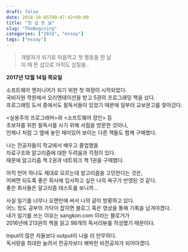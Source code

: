 ```yaml
---
draft: false
date: 2018-10-05T00:47:42+09:00
title: "첫 삽 뜬 날"
slug: "TheBegining"
categories: ["2018", "essay"]
tags: ["essay"]
---
```

>개발자가 되기로 마음먹고 첫 행동을 한 날  
>이 때 뜬 삽으로 아직도 삽질을..  


**2017년 12월 14일 목요일**

소프트웨어 엔지니어가 되기 위한 첫 여정이 시작되었다.  
국비지원 학원에서 오리엔테이션을 받고 5권의 프로그래밍 책을 샀다.  
프로그래밍 도서 중에서도 필독서들이 있었기 때문에 일부러 교보문고를 찾아갔다.  

<실용주의 프로그래머>와 <소프트웨어 장인> 등  
초보자를 위한 필독서를 사기 위해 서점을 방문한 것이나,  
언제나 처럼 그 옆에 놓인 재미있어 보이는 다른 책들도 함께 구매했다.  

나는 전공자들이 학교에서 배우고 졸업했을  
자료구조와 알고리즘에 대한 두려움과 걱정이 있다.  
때문에 알고리즘 책 2권과 네트워크 책 1권을 구매했다.  

아직 언어 하나도 제대로 모르는데 알고리즘을 고민한다는 것은,  
어쩌면 되도록 좋은 회사에 입사하고 싶은 나의 욕구가 반영된 것 같다.  
좋은 회사들은 알고리즘 테스트를 보니까…  

사실 일기를 너무나 오랜만에 써서 나의 글이 방황하고 있다.  
어느 정도 공부의 가닥이 잡히면 블로그 혹은 영상을 통해 기록을 남겨야겠다.  
내가 일기를 쓰는 이유는 sangkon.com 이라는 블로거가  
2016년에 213권의 책을 읽고 98개의 독서리뷰를 작성했기 때문이다.  

Input이 많은 자들보다 output이 나을 리 만무하다.  
독서량을 최대한 늘려서 전공자보다 해박한 비전공자가 되어야겠다.  
